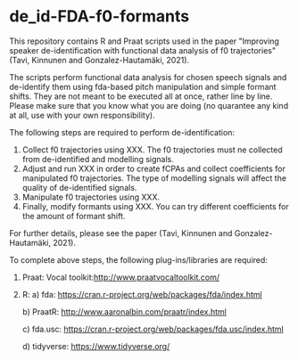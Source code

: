 # de_id-FDA-f0-formants
This repository contains R and Praat scripts used in the paper "Improving speaker de-identification with functional data analysis of f0 trajectories" (Tavi, Kinnunen and Gonzalez-Hautamäki, 2021).

The scripts perform functional data analysis for chosen speech signals and de-identify them using fda-based pitch manipulation and simple formant shifts. They are not meant to be executed all at once, rather line by line. Please make sure that you know what you are doing (no quarantee any kind at all, use with your own responsibility).

The following steps are required to perform de-identification:

1) Collect f0 trajectories using XXX. The f0 trajectories must ne collected from de-identified and modelling signals.
2) Adjust and run XXX in order to create fCPAs and collect coefficients for manipulated f0 trajectories. The type of modelling signals will affect the quality of de-identified signals.
3) Manipulate f0 trajectories using XXX.
4) Finally, modify formants using XXX. You can try different coefficients for the amount of formant shift.

For further details, please see the paper (Tavi, Kinnunen and Gonzalez-Hautamäki, 2021).

To complete above steps, the following plug-ins/libraries are required:

1) Praat: Vocal toolkit:http://www.praatvocaltoolkit.com/
2) R: a) fda: https://cran.r-project.org/web/packages/fda/index.html

      b) PraatR: http://www.aaronalbin.com/praatr/index.html

      c) fda.usc: https://cran.r-project.org/web/packages/fda.usc/index.html
      
      d) tidyverse: https://www.tidyverse.org/
